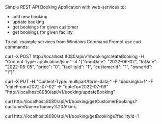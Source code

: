 Simple REST API Booking Application with web-services to:
- add new booking
- update booking
- get bookings for given customer
- get bookings for given facility

To call example services from Windows Command Prompt use curl commands:

curl -X POST http://localhost:8080/api/v1/booking/createBooking -H "Content-Type: application/json" -d "{\"fromDate\": \"2022-06-02\", \"toDate\": \"2022-06-05\", \"price\": \"0\", \"facilityId\": \"1\", \"customerId\": \"1\", \"ownerId\": \"1\"}"

curl -X PUT -H "Content-Type: multipart/form-data;" -F "bookingId=1" -F "dateFrom=2022-07-02" -F "dateTo=2022-07-09" "http://localhost:8080/api/v1/booking/updateBooking"

curl http://localhost:8080/api/v1/booking/getCustomerBookings?customerName=Tommy%20Atkins

curl http://localhost:8080/api/v1/booking/getBookings?facilityId=1
